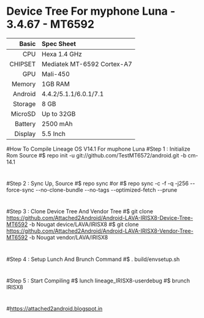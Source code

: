 Device Tree For myphone Luna - 3.4.67 - MT6592 
=====================================
Basic   | Spec Sheet
-------:|:-------------------------
CPU     | Hexa 1.4 GHz 
CHIPSET | Mediatek MT-6592 Cortex-A7
GPU     | Mali-450
Memory  | 1GB RAM
Android | 4.4.2/5.1.1/6.0.1/7.1
Storage | 8 GB
MicroSD | Up to 32GB
Battery | 2500 mAh
Display | 5.5 Inch

#How To Compile Lineage OS V14.1 For muphone Luna
#Step 1 : Initialize Rom Source
#$ repo init -u git://github.com/TestMT6572/android.git -b cm-14.1
#
#Step 2 : Sync Up, Source
#$ repo sync
#or
#$ repo sync -c -f -q -j256 --force-sync --no-clone-bundle --no-tags --optimized-fetch --prune
#
#Step 3 : Clone Device Tree And Vendor Tree
#$ git clone https://github.com/Attached2Android/Android-LAVA-IRISX8-Device-Tree-MT6592 -b Nougat device/LAVA/IRISX8
#$ git clone https://github.com/Attached2Android/Android-LAVA-IRISX8-Vendor-Tree-MT6592 -b Nougat vendor/LAVA/IRISX8
#
#Step 4 : Setup Lunch And Brunch Command
#$ . build/envsetup.sh
#
#Step 5 : Start Compiling
#$ lunch lineage_IRISX8-userdebug
#$ brunch IRISX8
#
#https://attached2android.blogspot.in
